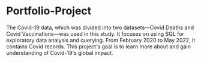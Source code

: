 # Portfolio-Project
The Covid-19 data, which was divided into two datasets—Covid Deaths and Covid Vaccinations—was used in this study. It focuses on using SQL for exploratory data analysis and querying. From February 2020 to May 2022, it contains Covid records. This project's goal is to learn more about and gain understanding of Covid-19's global impact.
